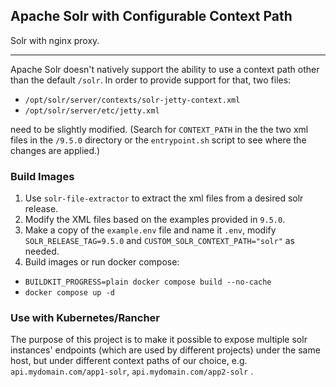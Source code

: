## Apache Solr with Configurable Context Path

Solr with nginx proxy.


---


Apache Solr doesn't natively support the ability to use a context path other than the default `/solr`. In order to provide support for that, two files:
- `/opt/solr/server/contexts/solr-jetty-context.xml`
- `/opt/solr/server/etc/jetty.xml`

need to be slightly modified. (Search for `CONTEXT_PATH` in the the two xml files in the `/9.5.0` directory or the `entrypoint.sh` script to see where the changes are applied.)

### Build Images

1. Use `solr-file-extractor` to extract the xml files from a desired solr release.
2. Modify the XML files based on the examples provided in `9.5.0`.
3. Make a copy of the `example.env` file and name it `.env`, modify `SOLR_RELEASE_TAG=9.5.0` and `CUSTOM_SOLR_CONTEXT_PATH="solr"` as needed.
4. Build images or run docker compose:
- `BUILDKIT_PROGRESS=plain docker compose build --no-cache`
- `docker compose up -d`

### Use with Kubernetes/Rancher

The purpose of this project is to make it possible to expose multiple solr instances' endpoints (which are used by different projects) under the same host, but under different context paths of our choice, e.g. `api.mydomain.com/app1-solr`, `api.mydomain.com/app2-solr` .